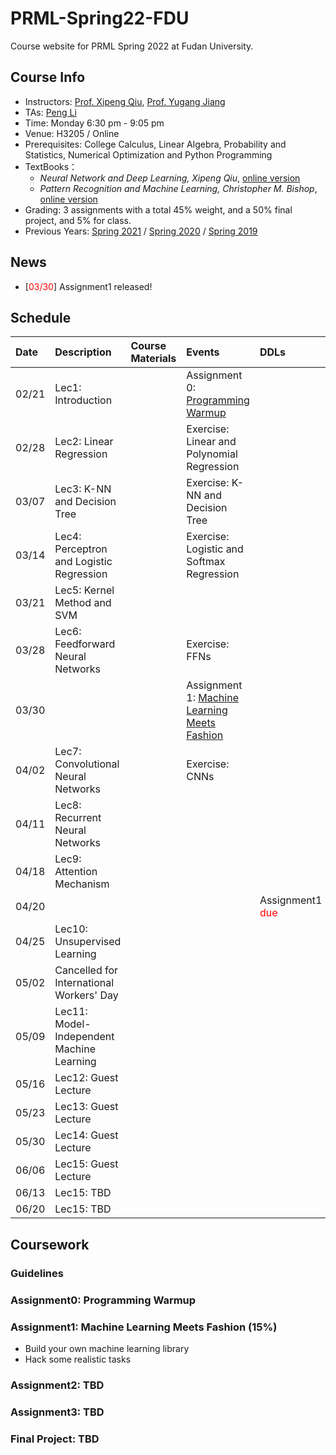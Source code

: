 # PRML-Spring22-FDU

Course website for PRML Spring 2022 at Fudan University.

## Course Info
- Instructors: [Prof. Xipeng Qiu](https://xpqiu.github.io/index.html), [Prof. Yugang Jiang](http://www.yugangjiang.info/bioChn.html)
- TAs: <a href="mailto:lip21@m.fudan.edu.cn">Peng Li</a>
- Time: Monday 6:30 pm - 9:05 pm
- Venue: H3205 / Online
- Prerequisites: College Calculus, Linear Algebra, Probability and Statistics, Numerical Optimization and Python Programming
- TextBooks：
	- *Neural Network and Deep Learning, Xipeng Qiu*, [online version](https://nndl.github.io/)
	- *Pattern Recognition and Machine Learning, Christopher M. Bishop*, [online version](https://www.microsoft.com/en-us/research/uploads/prod/2006/01/Bishop-Pattern-Recognition-and-Machine-Learning-2006.pdf)
- Grading: 3 assignments with a total 45% weight, and a 50% final project, and 5% for class.
- Previous Years: [Spring 2021](https://toscode.gitee.com/fnlp/prml-21-spring) / [Spring 2020](https://github.com/xuyige/PRML-Spring20-FDU) / [Spring 2019](https://github.com/FDUCSLG/PRML-2019Spring-FDU)

## News
<ul>  
<li>[<font color="red">03/30</font>] Assignment1 released! </li>
</ul>

## Schedule

|Date| Description | Course Materials | Events | DDLs |
| :-- | :-- | :-- | :-- | :-- |
|02/21 |Lec1: Introduction  | | Assignment 0: [Programming Warmup](./assignment0) | |
|02/28 |Lec2: Linear Regression  | |Exercise: Linear and Polynomial Regression  | |
|03/07 |Lec3: K-NN and Decision Tree | |Exercise: K-NN and Decision Tree  | |
|03/14 |Lec4: Perceptron and Logistic Regression  | |Exercise: Logistic and Softmax Regression  | |
|03/21 |Lec5: Kernel Method and SVM | |  | |
|03/28 |Lec6: Feedforward Neural Networks | | Exercise: FFNs | |
|03/30 | | | Assignment 1: [Machine Learning Meets Fashion](./assignment1) | |
|04/02 |Lec7: Convolutional Neural Networks | |Exercise: CNNs  | |
|04/11 |Lec8: Recurrent Neural Networks  | |  | |
|04/18 |Lec9: Attention Mechanism | |  | |
|04/20 | | |  |Assignment1 <font color="red">due</font> |
|04/25 |Lec10: Unsupervised Learning | |  | |
|05/02 |Cancelled for International Workers' Day | |  | |
|05/09 |Lec11: Model-Independent Machine Learning  | |  | |
|05/16 |Lec12: Guest Lecture| |  | |
|05/23 |Lec13: Guest Lecture| |  | |
|05/30 |Lec14: Guest Lecture| |  | |
|06/06 |Lec15: Guest Lecture| |  | |
|06/13 |Lec15: TBD | |  | |
|06/20 |Lec15: TBD | |  | |

## Coursework
### Guidelines

### Assignment0: Programming Warmup

### Assignment1: Machine Learning Meets Fashion (15%)
- Build your own machine learning library
- Hack some realistic tasks


### Assignment2: TBD

### Assignment3: TBD

### Final Project: TBD
